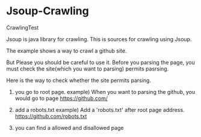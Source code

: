 # Jsoup-Crawling
CrawlingTest

Jsoup is java library for crawling.
This is sources for crawling using Jsoup.

The example shows a way to crawl a github site.

But Please you should be careful to use it.
Before you parsing the page, you must check the site(which you want to parsing) permits pasrsing.


Here is the way to check whether the site permits parsing.

1. you go to root page.
 example) When you want to parsing the github, you would go to page
 https://github.com/
 
2. add a robots.txt
 example) Add a 'robots.txt' after root page address.
 https://github.com/robots.txt
 
3. you can find a allowed and disallowed page
